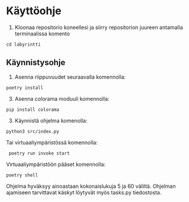 # Käyttöohje

1. Kloonaa repositorio koneellesi ja siirry repositorion juureen antamalla terminaalissa komento 

``cd labyrintti``

## Käynnistysohje

1. Asenna riippuvuudet seuraavalla komennolla:

`` poetry install ``

3. Asenna colorama moduuli komennolla:

`` pip install colorama ``

3. Käynnistä ohjelma komenolla:

``python3 src/index.py``

Tai virtuaaliympäristössä komennolla:

`` poetry run invoke start``

Virtuaaliympäristöön pääset komennolla:

``poetry shell``

Ohjelma hyväksyy ainoastaan kokonaislukuja 5 ja 60 väliltä. Ohjelman ajamiseen tarvittavat käskyt löytyvät myös tasks.py tiedostosta.
